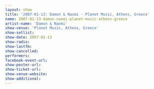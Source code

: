 ```yaml
---
layout: show
title: '2007-01-13: Damon & Naomi - Planet Music, Athens, Greece'
name: 2007-01-13-damon-naomi-planet-music-athens-greece
artist-name: 'Damon & Naomi'
show-venue: 'Planet Music, Athens, Greece'
show-setlist: 
show-date: 2007-01-13
show-radio: 
show-lastfm: 
show-cancelled: 
performers: 
facebook-event-url: 
show-poster-url: 
show-ticket-url: 
show-venue-website: 
show-additional: 
---
```


